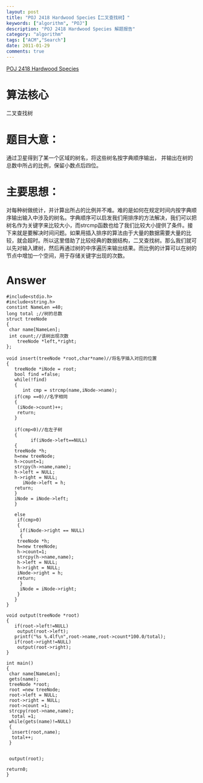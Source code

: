 ```yaml
---
layout: post
title: "POJ 2418 Hardwood Species【二叉查找树】"
keywords: ["algorithm", "POJ"]
description: "POJ 2418 Hardwood Species 解题报告"
category: "algorithm"
tags: ["ACM","Search"]
date: 2011-01-29
comments: true
---
```


[POJ 2418 Hardwood Species]()

# 算法核心 

二叉查找树

# 题目大意：

通过卫星得到了某一个区域的树名，将这些树名按字典顺序输出，
并输出在树的总数中所占的比例，保留小数点后四位。

# 主要思想：

对每种树做统计，并计算出所占的比例并不难。难的是如何在规定时间内按字典顺序输出输入中涉及的树名。字典顺序可以启发我们用排序的方法解决，我们可以把树名作为关键字来比较大小，而strcmp函数也给了我们比较大小提供了条件。接下来就是要解决时间问题。如果用插入排序的算法由于大量的数据需要大量的比较，就会超时。所以这里借助了比较经典的数据结构，二叉查找树。那么我们就可以先对输入建树，然后再通过树的中序遍历来输出结果。而比例的计算可以在树的节点中增加一个空间，用于存储关键字出现的次数。

# Answer

```
#include<stdio.h>
#include<string.h>
constint NameLen =40;
long total ;//树的总数
struct treeNode
{
 char name[NameLen];
 int count;//该树出现次数
    treeNode *left,*right;
};

void insert(treeNode *root,char*name)//将名字插入对应的位置
{
   treeNode *iNode = root;
   bool find =false;
   while(!find)
   {
      int cmp = strcmp(name,iNode->name);
   if(cmp ==0)//名字相同
   {
    (iNode->count)++;
    return;
   }

   if(cmp<0)//在左子树
   {
         if(iNode->left==NULL)
   {
   treeNode *h;
   h=new treeNode;
   h->count=1;
   strcpy(h->name,name);
   h->left = NULL;
   h->right = NULL;
      iNode->left = h;
   return;
   }
   iNode = iNode->left;
   }

   else
    if(cmp>0)
    {
     if(iNode->right == NULL)
     {
    treeNode *h;
    h=new treeNode;
    h->count=1;
    strcpy(h->name,name);
    h->left = NULL;
    h->right = NULL;
    iNode->right = h;
    return;
     }
     iNode = iNode->right;
    }
   }
}

void output(treeNode *root)
{
   if(root->left!=NULL)
    output(root->left);
   printf("%s %.4lf\n",root->name,root->count*100.0/total);
   if(root->right!=NULL)
    output(root->right);
}

int main()
{
 char name[NameLen];
 gets(name);
 treeNode *root;
 root =new treeNode;
 root->left = NULL;
 root->right = NULL;
 root->count =1;
 strcpy(root->name,name);
  total =1;
 while(gets(name)!=NULL)
 {
  insert(root,name);
  total++;
 }
     

 output(root);

return0;
}
```
